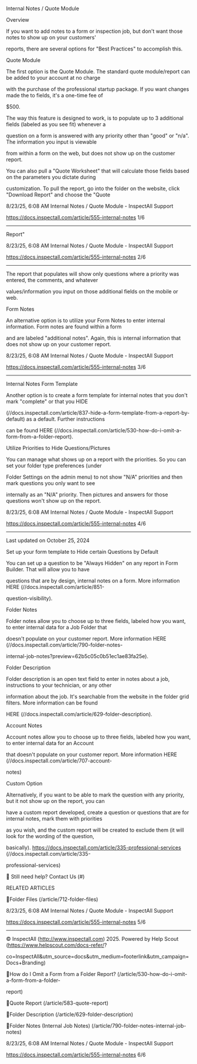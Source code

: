 Internal Notes / Quote Module

Overview

If you want to add notes to a form or inspection job, but don't want those notes to show up on your customers'

reports, there are several options for "Best Practices" to accomplish this.

Quote Module

The first option is the Quote Module. The standard quote module/report can be added to your account at no charge

with the purchase of the professional startup package. If you want changes made the to fields, it's a one-time fee of

$500.

The way this feature is designed to work, is to populate up to 3 additional fields (labeled as you see fit) whenever a

question on a form is answered with any priority other than "good" or "n/a". The information you input is viewable

from within a form on the web, but does not show up on the customer report.

You can also pull a "Quote Worksheet" that will calculate those fields based on the parameters you dictate during

customization. To pull the report, go into the folder on the website, click "Download Report" and choose the "Quote

8/23/25, 6:08 AM Internal Notes / Quote Module - InspectAll Support

https://docs.inspectall.com/article/555-internal-notes 1/6


---

Report"

8/23/25, 6:08 AM Internal Notes / Quote Module - InspectAll Support

https://docs.inspectall.com/article/555-internal-notes 2/6


---

The report that populates will show only questions where a priority was entered, the comments, and whatever

values/information you input on those additional fields on the mobile or web.

Form Notes

An alternative option is to utilize your Form Notes to enter internal information. Form notes are found within a form

and are labeled "additional notes". Again, this is internal information that does not show up on your customer report.

8/23/25, 6:08 AM Internal Notes / Quote Module - InspectAll Support

https://docs.inspectall.com/article/555-internal-notes 3/6


---

Internal Notes Form Template

Another option is to create a form template for internal notes that you don't mark "complete" or that you HIDE

(//docs.inspectall.com/article/837-hide-a-form-template-from-a-report-by-default) as a default. Further instructions

can be found HERE (//docs.inspectall.com/article/530-how-do-i-omit-a-form-from-a-folder-report).

Utilize Priorities to Hide Questions/Pictures

You can manage what shows up on a report with the priorities. So you can set your folder type preferences (under

Folder Settings on the admin menu) to not show "N/A" priorities and then mark questions you only want to see

internally as an "N/A" priority. Then pictures and answers for those questions won't show up on the report.

8/23/25, 6:08 AM Internal Notes / Quote Module - InspectAll Support

https://docs.inspectall.com/article/555-internal-notes 4/6


---

Last updated on October 25, 2024

Set up your form template to Hide certain Questions by Default

You can set up a question to be "Always Hidden" on any report in Form Builder. That will allow you to have

questions that are by design, internal notes on a form. More information HERE (//docs.inspectall.com/article/851-

question-visibility).

Folder Notes

Folder notes allow you to choose up to three fields, labeled how you want, to enter internal data for a Job Folder that

doesn't populate on your customer report.  More information HERE (//docs.inspectall.com/article/790-folder-notes-

internal-job-notes?preview=62b5c05c0b51ec1ae83fa25e).

Folder Description

Folder description is an open text field to enter in notes about a job, instructions to your technician, or any other

information about the job.  It's searchable from the website in the folder grid filters.  More information can be found

HERE (//docs.inspectall.com/article/629-folder-description).

Account Notes

Account notes allow you to choose up to three fields, labeled how you want, to enter internal data for an Account

that doesn't populate on your customer report.  More information HERE (//docs.inspectall.com/article/707-account-

notes)

Custom Option

Alternatively, if you want to be able to mark the question with any priority, but it not show up on the report, you can

have a custom report developed, create a question or questions that are for internal notes, mark them with priorities

as you wish, and the custom report will be created to exclude them (it will look for the wording of the question,

basically). https://docs.inspectall.com/article/335-professional-services (//docs.inspectall.com/article/335-

professional-services)

 Still need help? Contact Us (#)

RELATED ARTICLES

Folder Files (/article/712-folder-files)

8/23/25, 6:08 AM Internal Notes / Quote Module - InspectAll Support

https://docs.inspectall.com/article/555-internal-notes 5/6


---

© InspectAll (http://www.inspectall.com) 2025. Powered by Help Scout (https://www.helpscout.com/docs-refer/?

co=InspectAll&utm_source=docs&utm_medium=footerlink&utm_campaign=Docs+Branding)

How do I Omit a Form from a Folder Report? (/article/530-how-do-i-omit-a-form-from-a-folder-

report)

Quote Report (/article/583-quote-report)

Folder Description (/article/629-folder-description)

Folder Notes (Internal Job Notes) (/article/790-folder-notes-internal-job-notes)

8/23/25, 6:08 AM Internal Notes / Quote Module - InspectAll Support

https://docs.inspectall.com/article/555-internal-notes 6/6

